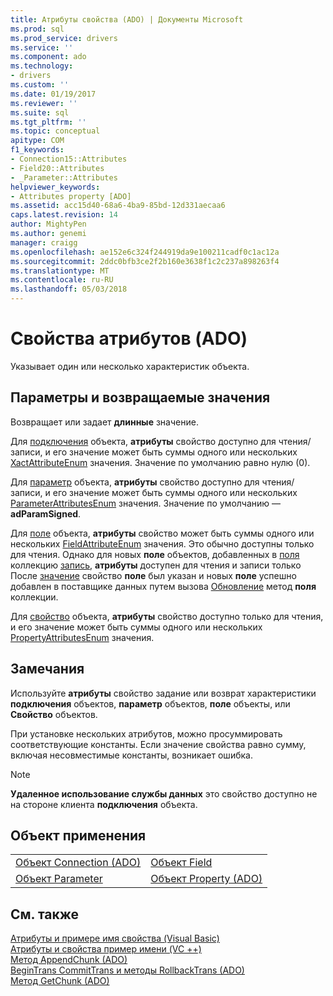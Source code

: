 ```yaml
---
title: Атрибуты свойства (ADO) | Документы Microsoft
ms.prod: sql
ms.prod_service: drivers
ms.service: ''
ms.component: ado
ms.technology:
- drivers
ms.custom: ''
ms.date: 01/19/2017
ms.reviewer: ''
ms.suite: sql
ms.tgt_pltfrm: ''
ms.topic: conceptual
apitype: COM
f1_keywords:
- Connection15::Attributes
- Field20::Attributes
- _Parameter::Attributes
helpviewer_keywords:
- Attributes property [ADO]
ms.assetid: acc15d40-68a6-4ba9-85bd-12d331aecaa6
caps.latest.revision: 14
author: MightyPen
ms.author: genemi
manager: craigg
ms.openlocfilehash: ae152e6c324f244919da9e100211cadf0c1ac12a
ms.sourcegitcommit: 2ddc0bfb3ce2f2b160e3638f1c2c237a898263f4
ms.translationtype: MT
ms.contentlocale: ru-RU
ms.lasthandoff: 05/03/2018
---
```

# <a name="attributes-property-ado"></a>Свойства атрибутов (ADO)
Указывает один или несколько характеристик объекта.  
  
## <a name="settings-and-return-values"></a>Параметры и возвращаемые значения  
 Возвращает или задает **длинные** значение.  
  
 Для [подключения](../../../ado/reference/ado-api/connection-object-ado.md) объекта, **атрибуты** свойство доступно для чтения/записи, и его значение может быть суммы одного или нескольких [XactAttributeEnum](../../../ado/reference/ado-api/xactattributeenum.md) значения. Значение по умолчанию равно нулю (0).  
  
 Для [параметр](../../../ado/reference/ado-api/parameter-object.md) объекта, **атрибуты** свойство доступно для чтения/записи, и его значение может быть суммы одного или нескольких [ParameterAttributesEnum](../../../ado/reference/ado-api/parameterattributesenum.md) значения. Значение по умолчанию — **adParamSigned**.  
  
 Для [поле](../../../ado/reference/ado-api/field-object.md) объекта, **атрибуты** свойство может быть суммы одного или нескольких [FieldAttributeEnum](../../../ado/reference/ado-api/fieldattributeenum.md) значения. Это обычно доступны только для чтения. Однако для новых **поле** объектов, добавленных в [поля](../../../ado/reference/ado-api/fields-collection-ado.md) коллекцию [запись](../../../ado/reference/ado-api/record-object-ado.md), **атрибуты** доступен для чтения и записи только После [значение](../../../ado/reference/ado-api/value-property-ado.md) свойство **поле** был указан и новых **поле** успешно добавлен в поставщике данных путем вызова [ Обновление](../../../ado/reference/ado-api/update-method.md) метод **поля** коллекции.  
  
 Для [свойство](../../../ado/reference/ado-api/property-object-ado.md) объекта, **атрибуты** свойство доступно только для чтения, и его значение может быть суммы одного или нескольких [PropertyAttributesEnum](../../../ado/reference/ado-api/propertyattributesenum.md) значения.  
  
## <a name="remarks"></a>Замечания  
 Используйте **атрибуты** свойство задание или возврат характеристики **подключения** объектов, **параметр** объектов, **поле** объекты, или **Свойство** объектов.  
  
 При установке нескольких атрибутов, можно просуммировать соответствующие константы. Если значение свойства равно сумму, включая несовместимые константы, возникает ошибка.  
  
> [!NOTE]
>  **Удаленное использование службы данных** это свойство доступно не на стороне клиента **подключения** объекта.  
  
## <a name="applies-to"></a>Объект применения  
  
|||  
|-|-|  
|[Объект Connection (ADO)](../../../ado/reference/ado-api/connection-object-ado.md)|[Объект Field](../../../ado/reference/ado-api/field-object.md)|  
|[Объект Parameter](../../../ado/reference/ado-api/parameter-object.md)|[Объект Property (ADO)](../../../ado/reference/ado-api/property-object-ado.md)|  
  
## <a name="see-also"></a>См. также  
 [Атрибуты и примере имя свойства (Visual Basic)](../../../ado/reference/ado-api/attributes-and-name-properties-example-vb.md)   
 [Атрибуты и свойства пример имени (VC ++)](../../../ado/reference/ado-api/attributes-and-name-properties-example-vc.md)   
 [Метод AppendChunk (ADO)](../../../ado/reference/ado-api/appendchunk-method-ado.md)   
 [BeginTrans CommitTrans и методы RollbackTrans (ADO)](../../../ado/reference/ado-api/begintrans-committrans-and-rollbacktrans-methods-ado.md)   
 [Метод GetChunk (ADO)](../../../ado/reference/ado-api/getchunk-method-ado.md)
